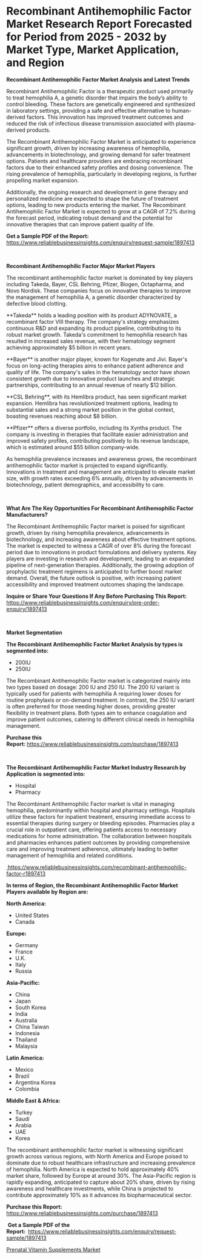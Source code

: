 <p><h1>Recombinant Antihemophilic Factor Market Research Report Forecasted for Period from 2025 -  2032 by Market Type, Market Application, and Region</h1></p><p><strong>Recombinant Antihemophilic Factor Market Analysis and Latest Trends</strong></p>
<p><p>Recombinant Antihemophilic Factor is a therapeutic product used primarily to treat hemophilia A, a genetic disorder that impairs the body’s ability to control bleeding. These factors are genetically engineered and synthesized in laboratory settings, providing a safe and effective alternative to human-derived factors. This innovation has improved treatment outcomes and reduced the risk of infectious disease transmission associated with plasma-derived products.</p><p>The Recombinant Antihemophilic Factor Market is anticipated to experience significant growth, driven by increasing awareness of hemophilia, advancements in biotechnology, and growing demand for safer treatment options. Patients and healthcare providers are embracing recombinant factors due to their enhanced safety profiles and dosing convenience. The rising prevalence of hemophilia, particularly in developing regions, is further propelling market expansion.</p><p>Additionally, the ongoing research and development in gene therapy and personalized medicine are expected to shape the future of treatment options, leading to new products entering the market. The Recombinant Antihemophilic Factor Market is expected to grow at a CAGR of 7.2% during the forecast period, indicating robust demand and the potential for innovative therapies that can improve patient quality of life.</p></p>
<p><strong>Get a Sample PDF of the Report:&nbsp;</strong> <a href="https://www.reliablebusinessinsights.com/enquiry/request-sample/1897413?utm_campaign=2239&utm_medium=2&utm_source=Github&utm_content=ia&utm_term=08032025&utm_id=recombinant-antihemophilic-factor">https://www.reliablebusinessinsights.com/enquiry/request-sample/1897413</a></p>
<p>&nbsp;</p>
<p><strong>Recombinant Antihemophilic Factor Major Market Players</strong></p>
<p><p>The recombinant antihemophilic factor market is dominated by key players including Takeda, Bayer, CSL Behring, Pfizer, Biogen, Octapharma, and Novo Nordisk. These companies focus on innovative therapies to improve the management of hemophilia A, a genetic disorder characterized by defective blood clotting.</p><p>**Takeda** holds a leading position with its product ADYNOVATE, a recombinant factor VIII therapy. The company's strategy emphasizes continuous R&D and expanding its product pipeline, contributing to its robust market growth. Takeda's commitment to hemophilia research has resulted in increased sales revenue, with their hematology segment achieving approximately $5 billion in recent years.</p><p>**Bayer** is another major player, known for Kogenate and Jivi. Bayer's focus on long-acting therapies aims to enhance patient adherence and quality of life. The company's sales in the hematology sector have shown consistent growth due to innovative product launches and strategic partnerships, contributing to an annual revenue of nearly $12 billion.</p><p>**CSL Behring**, with its Hemlibra product, has seen significant market expansion. Hemlibra has revolutionized treatment options, leading to substantial sales and a strong market position in the global context, boasting revenues reaching about $8 billion.</p><p>**Pfizer** offers a diverse portfolio, including its Xyntha product. The company is investing in therapies that facilitate easier administration and improved safety profiles, contributing positively to its revenue landscape, which is estimated around $55 billion company-wide.</p><p>As hemophilia prevalence increases and awareness grows, the recombinant antihemophilic factor market is projected to expand significantly. Innovations in treatment and management are anticipated to elevate market size, with growth rates exceeding 6% annually, driven by advancements in biotechnology, patient demographics, and accessibility to care.</p></p>
<p>&nbsp;</p>
<p><strong>What Are The Key Opportunities For Recombinant Antihemophilic Factor Manufacturers?</strong></p>
<p><p>The Recombinant Antihemophilic Factor market is poised for significant growth, driven by rising hemophilia prevalence, advancements in biotechnology, and increasing awareness about effective treatment options. The market is expected to witness a CAGR of over 8% during the forecast period due to innovations in product formulations and delivery systems. Key players are investing in research and development, leading to an expanded pipeline of next-generation therapies. Additionally, the growing adoption of prophylactic treatment regimens is anticipated to further boost market demand. Overall, the future outlook is positive, with increasing patient accessibility and improved treatment outcomes shaping the landscape.</p></p>
<p><strong>Inquire or Share Your Questions If Any Before Purchasing This Report:</strong> <a href="https://www.reliablebusinessinsights.com/enquiry/pre-order-enquiry/1897413?utm_campaign=2239&utm_medium=2&utm_source=Github&utm_content=ia&utm_term=08032025&utm_id=recombinant-antihemophilic-factor">https://www.reliablebusinessinsights.com/enquiry/pre-order-enquiry/1897413</a></p>
<p>&nbsp;</p>
<p><strong>Market Segmentation</strong></p>
<p><strong>The Recombinant Antihemophilic Factor Market Analysis by types is segmented into:</strong></p>
<p><ul><li>200IU</li><li>250IU</li></ul></p>
<p><p>The Recombinant Antihemophilic Factor market is categorized mainly into two types based on dosage: 200 IU and 250 IU. The 200 IU variant is typically used for patients with hemophilia A requiring lower doses for routine prophylaxis or on-demand treatment. In contrast, the 250 IU variant is often preferred for those needing higher doses, providing greater flexibility in treatment plans. Both types aim to enhance coagulation and improve patient outcomes, catering to different clinical needs in hemophilia management.</p></p>
<p><strong>Purchase this Report:&nbsp;</strong><a href="https://www.reliablebusinessinsights.com/purchase/1897413?utm_campaign=2239&utm_medium=2&utm_source=Github&utm_content=ia&utm_term=08032025&utm_id=recombinant-antihemophilic-factor">https://www.reliablebusinessinsights.com/purchase/1897413</a></p>
<p>&nbsp;</p>
<p><strong>The Recombinant Antihemophilic Factor Market Industry Research by Application is segmented into:</strong></p>
<p><ul><li>Hospital</li><li>Pharmacy</li></ul></p>
<p><p>The Recombinant Antihemophilic Factor market is vital in managing hemophilia, predominantly within hospital and pharmacy settings. Hospitals utilize these factors for inpatient treatment, ensuring immediate access to essential therapies during surgery or bleeding episodes. Pharmacies play a crucial role in outpatient care, offering patients access to necessary medications for home administration. The collaboration between hospitals and pharmacies enhances patient outcomes by providing comprehensive care and improving treatment adherence, ultimately leading to better management of hemophilia and related conditions.</p></p>
<p><a href="https://www.reliablebusinessinsights.com/recombinant-antihemophilic-factor-r1897413?utm_campaign=2239&utm_medium=2&utm_source=Github&utm_content=ia&utm_term=08032025&utm_id=recombinant-antihemophilic-factor">&nbsp;https://www.reliablebusinessinsights.com/recombinant-antihemophilic-factor-r1897413</a></p>
<p><strong>In terms of Region, the Recombinant Antihemophilic Factor Market Players available by Region are:</strong></p>
<p>
    <p> <strong> North America: </strong>
        <ul>
            <li>United States</li>
            <li>Canada</li>
        </ul>
        </p> 
    <p> <strong> Europe: </strong>
        <ul>
            <li>Germany</li>
            <li>France</li>
            <li>U.K.</li>
            <li>Italy</li>
            <li>Russia</li>
        </ul>
        </p> 
    <p> <strong> Asia-Pacific: </strong>
        <ul>
            <li>China</li>
            <li>Japan</li>
            <li>South Korea</li>
            <li>India</li>
            <li>Australia</li>
            <li>China Taiwan</li>
            <li>Indonesia</li>
            <li>Thailand</li>
            <li>Malaysia</li>
        </ul>
        </p> 
    <p> <strong> Latin America: </strong>
        <ul>
            <li>Mexico</li>
            <li>Brazil</li>
            <li>Argentina Korea</li>
            <li>Colombia</li>
        </ul>
        </p> 
    <p> <strong> Middle East & Africa: </strong>
        <ul>
            <li>Turkey</li>
            <li>Saudi</li>
            <li>Arabia</li>
            <li>UAE</li>
            <li>Korea</li>
        </ul>
    </p>
    </p>
<p><p>The recombinant antihemophilic factor market is witnessing significant growth across various regions, with North America and Europe poised to dominate due to robust healthcare infrastructure and increasing prevalence of hemophilia. North America is expected to hold approximately 40% market share, followed by Europe at around 30%. The Asia-Pacific region is rapidly expanding, anticipated to capture about 20% share, driven by rising awareness and healthcare investments, while China is projected to contribute approximately 10% as it advances its biopharmaceutical sector.</p></p>
<p><strong>Purchase this Report: </strong><a href="https://www.reliablebusinessinsights.com/purchase/1897413?utm_campaign=2239&utm_medium=2&utm_source=Github&utm_content=ia&utm_term=08032025&utm_id=recombinant-antihemophilic-factor">https://www.reliablebusinessinsights.com/purchase/1897413</a></p>
<p>&nbsp;<strong>Get a Sample PDF of the Report:&nbsp;&nbsp;</strong><a href="https://www.reliablebusinessinsights.com/enquiry/request-sample/1897413?utm_campaign=2239&utm_medium=2&utm_source=Github&utm_content=ia&utm_term=08032025&utm_id=recombinant-antihemophilic-factor">https://www.reliablebusinessinsights.com/enquiry/request-sample/1897413</a></p>
<p><strong></strong></p>
<p><p><a href="https://github.com/JubayerMia832/Market-Research-Report-List-2/blob/main/prenatal-vitamin-supplements-market.md?utm_campaign=2239&utm_medium=2&utm_source=Github&utm_content=ia&utm_term=08032025&utm_id=recombinant-antihemophilic-factor">Prenatal Vitamin Supplements Market</a></p></p>